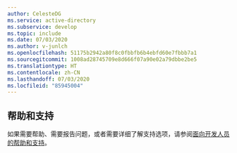 ```yaml
---
author: CelesteDG
ms.service: active-directory
ms.subservice: develop
ms.topic: include
ms.date: 07/03/2020
ms.author: v-junlch
ms.openlocfilehash: 51175b2942a80f8c0fbbfb6b4ebfd60e7fbbb7a1
ms.sourcegitcommit: 1008ad28745709e8d666f07a90e02a79dbbe2be5
ms.translationtype: HT
ms.contentlocale: zh-CN
ms.lasthandoff: 07/03/2020
ms.locfileid: "85945004"
---
```

## <a name="help-and-support"></a>帮助和支持

如果需要帮助、需要报告问题，或者需要详细了解支持选项，请参阅[面向开发人员的帮助和支持](../articles/active-directory/develop/developer-support-help-options.md)。

